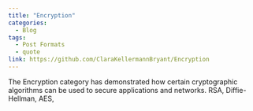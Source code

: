 ```yaml
---
title: "Encryption"
categories:
  - Blog
tags:
  - Post Formats
  - quote
link: https://github.com/ClaraKellermannBryant/Encryption
---
```


  The Encryption category has demonstrated how certain cryptographic algorithms can be used to secure applications and networks. RSA, Diffie-Hellman, AES, 
